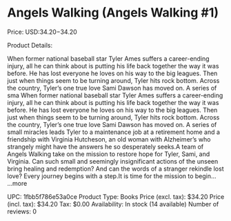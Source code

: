 # Angels Walking (Angels Walking #1)

Price: USD:$34.20-$34.20

Product Details:

When former national baseball star Tyler Ames suffers a career-ending injury, all he can think about is putting his life back together the way it was before. He has lost everyone he loves on his way to the big leagues. Then just when things seem to be turning around, Tyler hits rock bottom. Across the country, Tyler’s one true love Sami Dawson has moved on. A series of sma When former national baseball star Tyler Ames suffers a career-ending injury, all he can think about is putting his life back together the way it was before. He has lost everyone he loves on his way to the big leagues. Then just when things seem to be turning around, Tyler hits rock bottom. Across the country, Tyler’s one true love Sami Dawson has moved on. A series of small miracles leads Tyler to a maintenance job at a retirement home and a friendship with Virginia Hutcheson, an old woman with Alzheimer’s who strangely might have the answers he so desperately seeks.A team of Angels Walking take on the mission to restore hope for Tyler, Sami, and Virginia. Can such small and seemingly insignificant actions of the unseen bring healing and redemption? And can the words of a stranger rekindle lost love? Every journey begins with a step.It is time for the mission to begin… ...more

UPC: 1fbb5f786e53a0ce
Product Type: Books
Price (excl. tax): $34.20
Price (incl. tax): $34.20
Tax: $0.00
Availability: In stock (14 available)
Number of reviews: 0